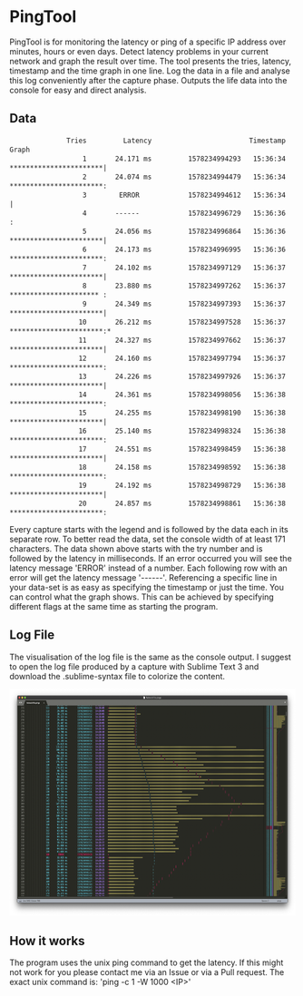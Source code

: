 # PingTool

PingTool is for monitoring the latency or ping of a specific IP address over minutes, hours or even days.
Detect latency problems in your current network and graph the result over time.
The tool presents the tries, latency, timestamp and the time graph in one line.
Log the data in a file and analyse this log conveniently after the capture phase.
Outputs the life data into the console for easy and direct analysis.

## Data

```
              Tries         Latency                        Timestamp   Graph
                  1       24.171 ms         1578234994293   15:36:34   ***********************|
                  2       24.074 ms         1578234994479   15:36:34   ***********************:
                  3        ERROR            1578234994612   15:36:34                          |
                  4       ------            1578234996729   15:36:36                          :
                  5       24.056 ms         1578234996864   15:36:36   ***********************|
                  6       24.173 ms         1578234996995   15:36:36   ***********************:
                  7       24.102 ms         1578234997129   15:36:37   ***********************|
                  8       23.880 ms         1578234997262   15:36:37   ********************** :
                  9       24.349 ms         1578234997393   15:36:37   ***********************|
                 10       26.212 ms         1578234997528   15:36:37   ***********************:*
                 11       24.327 ms         1578234997662   15:36:37   ***********************|
                 12       24.160 ms         1578234997794   15:36:37   ***********************:
                 13       24.226 ms         1578234997926   15:36:37   ***********************|
                 14       24.361 ms         1578234998056   15:36:38   ***********************:
                 15       24.255 ms         1578234998190   15:36:38   ***********************|
                 16       25.140 ms         1578234998324   15:36:38   ***********************:
                 17       24.551 ms         1578234998459   15:36:38   ***********************|
                 18       24.158 ms         1578234998592   15:36:38   ***********************:
                 19       24.192 ms         1578234998729   15:36:38   ***********************|
                 20       24.857 ms         1578234998861   15:36:38   ***********************:
```

Every capture starts with the legend and is followed by the data each in its separate row.
To better read the data, set the console width of at least 171 characters.
The data shown above starts with the try number and is followed by the latency in milliseconds.
If an error occurred you will see the latency message 'ERROR' instead of a number.
Each following row with an error will get the latency message '------'.
Referencing a specific line in your data-set is as easy as specifying the timestamp or just the time. 
You can control what the graph shows.
This can be achieved by specifying different flags at the same time as starting the program.

## Log File

The visualisation of the log file is the same as the console output.
I suggest to open the log file produced by a capture with Sublime Text 3 and download the .sublime-syntax file to colorize the content.
<p align="center">
  <img src="/docs/LogExample.png?raw=true" alt="Log file example" height="400"/>
</p>

## How it works

The program uses the unix ping command to get the latency.
If this might not work for you please contact me via an Issue or via a Pull request.
The exact unix command is: 'ping -c 1 -W 1000 \<IP\>'